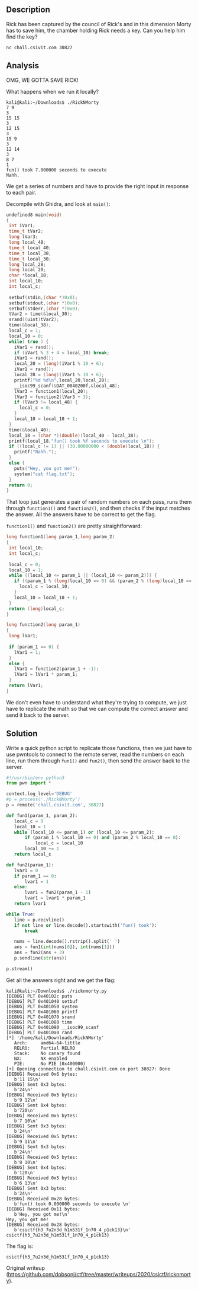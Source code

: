 ## Description

Rick has been captured by the council of Rick's and in this dimension Morty
has to save him, the chamber holding Rick needs a key. Can you help him find
the key?

```  
nc chall.csivit.com 30827  
```

## Analysis

OMG, WE GOTTA SAVE RICK!

What happens when we run it locally?

```  
kali@kali:~/Downloads$ ./RickNMorty  
7 9  
3  
15 15  
3  
12 15  
3  
15 9  
3  
12 14  
3  
8 7  
1  
fun() took 7.000000 seconds to execute  
Nahh.  
```

We get a series of numbers and have to provide the right input in response to
each pair.

Decompile with Ghidra, and look at `main()`:

```c  
undefined8 main(void)  
{  
 int iVar1;  
 time_t tVar2;  
 long lVar3;  
 long local_48;  
 time_t local_40;  
 time_t local_38;  
 time_t local_30;  
 long local_28;  
 long local_20;  
 char *local_18;  
 int local_10;  
 int local_c;  
  
 setbuf(stdin,(char *)0x0);  
 setbuf(stdout,(char *)0x0);  
 setbuf(stderr,(char *)0x0);  
 tVar2 = time(&local_30);  
 srand((uint)tVar2);  
 time(&local_38);  
 local_c = 1;  
 local_10 = 0;  
 while( true ) {  
   iVar1 = rand();  
   if (iVar1 % 3 + 4 < local_10) break;  
   iVar1 = rand();  
   local_20 = (long)(iVar1 % 10 + 6);  
   iVar1 = rand();  
   local_28 = (long)(iVar1 % 10 + 6);  
   printf("%d %d\n",local_20,local_28);  
   __isoc99_scanf(&DAT_0040200f,&local_48);  
   lVar3 = function1(local_20);  
   lVar3 = function2(lVar3 + 3);  
   if (lVar3 != local_48) {  
     local_c = 0;  
   }  
   local_10 = local_10 + 1;  
 }  
 time(&local_40);  
 local_18 = (char *)(double)(local_40 - local_38);  
 printf(local_18,"fun() took %f seconds to execute \n");  
 if ((local_c != 1) || (30.00000000 < (double)local_18)) {  
   printf("Nahh.");  
 }  
 else {  
   puts("Hey, you got me!");  
   system("cat flag.txt");  
 }  
 return 0;  
}  
```

That loop just generates a pair of random numbers on each pass, runs them
through `function1()` and `function2()`, and then checks if the input matches
the answer. All the answers have to be correct to get the flag.

`function1()` and `function2()` are pretty straightforward:

```c  
long function1(long param_1,long param_2)  
{  
 int local_10;  
 int local_c;  
  
 local_c = 0;  
 local_10 = 1;  
 while ((local_10 <= param_1 || (local_10 <= param_2))) {  
   if ((param_1 % (long)local_10 == 0) && (param_2 % (long)local_10 == 0)) {  
     local_c = local_10;  
   }  
   local_10 = local_10 + 1;  
 }  
 return (long)local_c;  
}  
```

```c  
long function2(long param_1)  
{  
 long lVar1;  
  
 if (param_1 == 0) {  
   lVar1 = 1;  
 }  
 else {  
   lVar1 = function2(param_1 + -1);  
   lVar1 = lVar1 * param_1;  
 }  
 return lVar1;  
}  
```

We don't even have to understand what they're trying to compute, we just have
to replicate the math so that we can compute the correct answer and send it
back to the server.

## Solution

Write a quick python script to replicate those functions, then we just have to
use pwntools to connect to the remote server, read the numbers on each line,
run them through `fun1()` and `fun2()`, then send the answer back to the
server.

```python  
#!/usr/bin/env python3  
from pwn import *

context.log_level='DEBUG'  
#p = process('./RickNMorty')  
p = remote('chall.csivit.com', 30827)

def fun1(param_1, param_2):  
   local_c = 0  
   local_10 = 1  
   while (local_10 <= param_1) or (local_10 <= param_2):  
       if (param_1 % local_10 == 0) and (param_2 % local_10 == 0):  
           local_c = local_10  
       local_10 += 1  
   return local_c

def fun2(param_1):  
   lvar1 = 0  
   if param_1 == 0:  
       lvar1 = 1  
   else:  
       lvar1 = fun2(param_1 - 1)  
       lvar1 = lvar1 * param_1  
   return lvar1

while True:  
   line = p.recvline()  
   if not line or line.decode().startswith('fun() took'):  
       break

   nums = line.decode().rstrip().split(' ')  
   ans = fun1(int(nums[0]), int(nums[1]))  
   ans = fun2(ans + 3)  
   p.sendline(str(ans))

p.stream()  
```

Get all the answers right and we get the flag:

```  
kali@kali:~/Downloads$ ./ricknmorty.py  
[DEBUG] PLT 0x40102c puts  
[DEBUG] PLT 0x401040 setbuf  
[DEBUG] PLT 0x401050 system  
[DEBUG] PLT 0x401060 printf  
[DEBUG] PLT 0x401070 srand  
[DEBUG] PLT 0x401080 time  
[DEBUG] PLT 0x401090 __isoc99_scanf  
[DEBUG] PLT 0x4010a0 rand  
[*] '/home/kali/Downloads/RickNMorty'  
   Arch:     amd64-64-little  
   RELRO:    Partial RELRO  
   Stack:    No canary found  
   NX:       NX enabled  
   PIE:      No PIE (0x400000)  
[+] Opening connection to chall.csivit.com on port 30827: Done  
[DEBUG] Received 0x6 bytes:  
   b'11 15\n'  
[DEBUG] Sent 0x3 bytes:  
   b'24\n'  
[DEBUG] Received 0x5 bytes:  
   b'9 12\n'  
[DEBUG] Sent 0x4 bytes:  
   b'720\n'  
[DEBUG] Received 0x5 bytes:  
   b'7 10\n'  
[DEBUG] Sent 0x3 bytes:  
   b'24\n'  
[DEBUG] Received 0x5 bytes:  
   b'9 11\n'  
[DEBUG] Sent 0x3 bytes:  
   b'24\n'  
[DEBUG] Received 0x5 bytes:  
   b'8 10\n'  
[DEBUG] Sent 0x4 bytes:  
   b'120\n'  
[DEBUG] Received 0x5 bytes:  
   b'6 13\n'  
[DEBUG] Sent 0x3 bytes:  
   b'24\n'  
[DEBUG] Received 0x28 bytes:  
   b'fun() took 0.000000 seconds to execute \n'  
[DEBUG] Received 0x11 bytes:  
   b'Hey, you got me!\n'  
Hey, you got me!  
[DEBUG] Received 0x28 bytes:  
   b'csictf{h3_7u2n3d_h1m531f_1n70_4_p1ck13}\n'  
csictf{h3_7u2n3d_h1m531f_1n70_4_p1ck13}  
```

The flag is:

```  
csictf{h3_7u2n3d_h1m531f_1n70_4_p1ck13}  
```  

Original writeup
(https://github.com/dobsonj/ctf/tree/master/writeups/2020/csictf/ricknmorty).